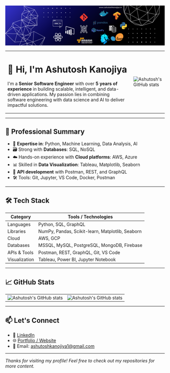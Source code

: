 ![logo](Banner.png)

<table style="border: 0px;">
  <tr>
    <td style="border: none; vertical-align: top;">
      <h1>👋 Hi, I'm Ashutosh Kanojiya</h1>
      <p>
        I'm a <strong>Senior Software Engineer</strong> with over <strong>5 years of experience</strong> in building scalable, intelligent, and data-driven applications. My passion lies in combining software engineering with data science and AI to deliver impactful solutions.
      </p>
    </td>
    <td style="border: none;">
      <img src="https://user-images.githubusercontent.com/55389276/140866485-8fb1c876-9a8f-4d6a-98dc-08c4981eaf70.gif" width="100%" alt="Ashutosh's GitHub stats" />
    </td>
  </tr>
</table>

---

## 💼 Professional Summary

- 🧠 **Expertise in**: Python, Machine Learning, Data Analysis, AI
- 🗃️ Strong with **Databases**: SQL, NoSQL
- ☁️ Hands-on experience with **Cloud platforms**: AWS, Azure
- 📊 Skilled in **Data Visualization**: Tableau, Matplotlib, Seaborn
- 🔗 **API development** with Postman, REST, and GraphQL
- 🛠️ Tools: Git, Jupyter, VS Code, Docker, Postman

---

## 🛠 Tech Stack

| Category       | Tools / Technologies                              |
|----------------|---------------------------------------------------|
| Languages      | Python, SQL, GraphQL                              |
| Libraries      | NumPy, Pandas, Scikit-learn, Matplotlib, Seaborn  |
| Cloud          | AWS, GCP                                           |
| Databases      | MSSQL, MySQL, PostgreSQL, MongoDB, Firebase                        |
| APIs & Tools   | Postman, REST, GraphQL, Git, VS Code                       |
| Visualization  | Tableau, Power BI, Jupyter Notebook               |

---

## 📈 GitHub Stats

<table style="border: 0px;">
  <tr>
    <td style="border: none; vertical-align: top;">
     <img src="https://github-readme-stats.vercel.app/api?username=ashuk25&show_icons=true&theme=github_dark" width="100%" alt="Ashutosh's GitHub stats" />
    </td>
    <td style="border: none;">
      <img src="https://github-readme-stats.vercel.app/api/top-langs/?username=ashuk25&layout=compact&theme=github_dark" width="100%" alt="Ashutosh's GitHub stats" />
    </td>
  </tr>
</table>

---

## 📫 Let's Connect

- 🔗 [LinkedIn](https://linkedin.com/in/ashutosh-kanojiya-44b857178)
- 🌐 [Portfolio / Website](https://ashutoshkanojiya.in/)
- 📧 Email: ashutoshkanojiya1@gmail.com

---

_Thanks for visiting my profile! Feel free to check out my repositories for more content._
